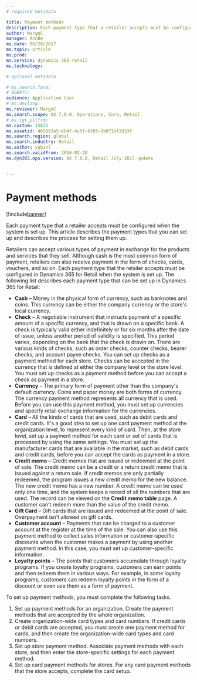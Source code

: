 ```yaml
---
# required metadata

title: Payment methods
description: Each payment type that a retailer accepts must be configured when the system is set up. This article describes the payment types that you can set up and describes the process for setting them up.
author: MargoC
manager: AnnBe
ms.date: 06/20/2017
ms.topic: article
ms.prod: 
ms.service: dynamics-365-retail
ms.technology: 

# optional metadata

# ms.search.form: 
# ROBOTS: 
audience: Application User
# ms.devlang: 
ms.reviewer: MargoC
ms.search.scope: AX 7.0.0, Operations, Core, Retail
# ms.tgt_pltfrm: 
ms.custom: 15831
ms.assetid: 465893a5-6b4f-4c5f-b305-db071df2d33f
ms.search.region: global
ms.search.industry: Retail
ms.author: yabinl
ms.search.validFrom: 2016-02-28
ms.dyn365.ops.version: AX 7.0.0, Retail July 2017 update


---
```


# Payment methods

[!include[banner](includes/banner.md)]


Each payment type that a retailer accepts must be configured when the system is set up. This article describes the payment types that you can set up and describes the process for setting them up.

Retailers can accept various types of payment in exchange for the products and services that they sell. Although cash is the most common form of payment, retailers can also receive payment in the form of checks, cards, vouchers, and so on. Each payment type that the retailer accepts must be configured in Dynamics 365 for Retail when the system is set up. The following list describes each payment type that can be set up in Dynamics 365 for Retail:

-   **Cash** – Money in the physical form of currency, such as banknotes and coins. This currency can be either the company currency or the store's local currency.
-   **Check** – A negotiable instrument that instructs payment of a specific amount of a specific currency, and that is drawn on a specific bank. A check is typically valid either indefinitely or for six months after the date of issue, unless another period of validity is specified. This period varies, depending on the bank that the check is drawn on. There are various kinds of checks, such as order checks, counter checks, bearer checks, and account payee checks. You can set up checks as a payment method for each store. Checks can be accepted in the currency that is defined at either the company level or the store level. You must set up checks as a payment method before you can accept a check as payment in a store.
-   **Currency** – The primary form of payment other than the company's default currency. Coins and paper money are both forms of currency. The currency payment method represents all currency that is used. Before you can use this payment method, you must set up currencies and specify retail exchange information for the currencies.
-   **Card** – All the kinds of cards that are used, such as debit cards and credit cards. It's a good idea to set up one card payment method at the organization level, to represent every kind of card. Then, at the store level, set up a payment method for each card or set of cards that is processed by using the same settings. You must set up the manufacturer cards that are available in the market, such as debit cards and credit cards, before you can accept the cards as payment in a store.
-   **Credit memo** – Credit memos that are issued or redeemed at the point of sale. The credit memo can be a credit or a return credit memo that is issued against a return sale. If credit memos are only partially redeemed, the program issues a new credit memo for the new balance. The new credit memo has a new number. A credit memo can be used only one time, and the system keeps a record of all the numbers that are used. The record can be viewed on the **Credit memo table** page. A customer can't redeem more than the value of the credit memo.
-   **Gift Card** – Gift cards that are issued and redeemed at the point of sale. Overpayment isn't allowed on gift cards.
-   **Customer account** – Payments that can be charged to a customer account at the register at the time of the sale. You can also use this payment method to collect sales information or customer-specific discounts when the customer makes a payment by using another payment method. In this case, you must set up customer-specific information.
-   **Loyalty points** – The points that customers accumulate through loyalty programs. If you create loyalty programs, customers can earn points and then redeem them in various ways. For example, in some loyalty programs, customers can redeem loyalty points in the form of a discount or even use them as a form of payment.

To set up payment methods, you must complete the following tasks.

1.  Set up payment methods for an organization. Create the payment methods that are accepted by the whole organization.
2.  Create organization-wide card types and card numbers. If credit cards or debit cards are accepted, you must create one payment method for cards, and then create the organization-wide card types and card numbers.
3.  Set up store payment method. Associate payment methods with each store, and then enter the store-specific settings for each payment method.
4.  Set up card payment methods for stores. For any card payment methods that the store accepts, complete the card setup.




